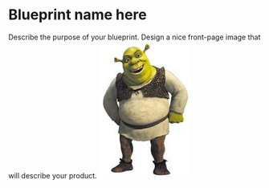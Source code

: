 # Blueprint name here

Describe the purpose of your blueprint. Design a nice front-page image that will describe your product.
![Shrek](/docs/images/shrek.jpeg)